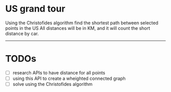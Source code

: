 # US grand tour

Using the Christofides algorithm find the shortest path between selected points in the US
All distances will be in KM, and it will count the short distance by car.
***

# TODOs
- [ ] research APIs to have distance for all points
- [ ] using this API to create a wheighted connected graph
- [ ] solve using the Christofides algorithm
